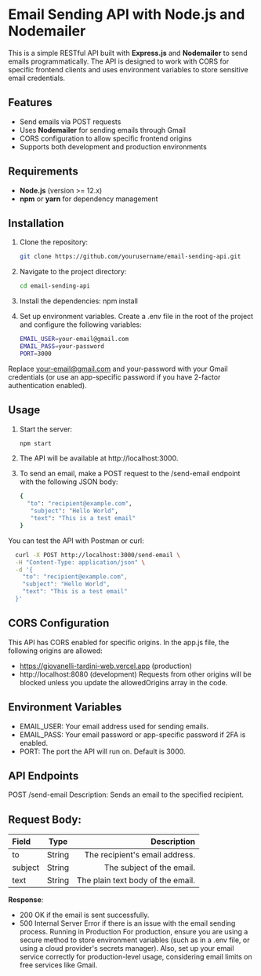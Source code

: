# Email Sending API with Node.js and Nodemailer

This is a simple RESTful API built with **Express.js** and **Nodemailer** to send emails programmatically. The API is designed to work with CORS for specific frontend clients and uses environment variables to store sensitive email credentials.

## Features

- Send emails via POST requests
- Uses **Nodemailer** for sending emails through Gmail
- CORS configuration to allow specific frontend origins
- Supports both development and production environments

## Requirements

- **Node.js** (version >= 12.x)
- **npm** or **yarn** for dependency management

## Installation

1. Clone the repository:

   ```bash
   git clone https://github.com/yourusername/email-sending-api.git

2. Navigate to the project directory:
    ```bash
    cd email-sending-api
    
3. Install the dependencies:
   npm install

4. Set up environment variables. Create a .env file in the root of the project and configure the following variables:
   ```bash
   EMAIL_USER=your-email@gmail.com
   EMAIL_PASS=your-password
   PORT=3000
  Replace your-email@gmail.com and your-password with your Gmail credentials (or use an app-specific password if you have 2-factor authentication enabled).
   
## Usage
1. Start the server:
    ```bash
    npm start
    
2. The API will be available at http://localhost:3000.
   
3. To send an email, make a POST request to the /send-email endpoint with the following JSON body:
   ```bash
   {
     "to": "recipient@example.com",
      "subject": "Hello World",
      "text": "This is a test email"
   }

  You can test the API with Postman or curl:
  ```bash
    curl -X POST http://localhost:3000/send-email \
    -H "Content-Type: application/json" \
    -d '{
      "to": "recipient@example.com",
      "subject": "Hello World",
      "text": "This is a test email"
    }'
```

## CORS Configuration
This API has CORS enabled for specific origins. In the app.js file, the following origins are allowed:

- https://giovanelli-tardini-web.vercel.app (production)
- http://localhost:8080 (development)
Requests from other origins will be blocked unless you update the allowedOrigins array in the code.

## Environment Variables
- EMAIL_USER: Your email address used for sending emails.
- EMAIL_PASS: Your email password or app-specific password if 2FA is enabled.
- PORT: The port the API will run on. Default is 3000.
## API Endpoints
POST /send-email
Description: Sends an email to the specified recipient.

## Request Body:

   
| Field |  Type  | Description |
|:-----|:--------:|------:|
| to   | String | The recipient's email address. |
| subject   |  String  |  The subject of the email. |
| text   | String | The plain text body of the email. |

**Response**:

- 200 OK if the email is sent successfully.
- 500 Internal Server Error if there is an issue with the email sending process.
Running in Production
For production, ensure you are using a secure method to store environment variables (such as in a .env file, or using a cloud provider's secrets manager). Also, set up your email service correctly for production-level usage, considering email limits on free services like Gmail.









